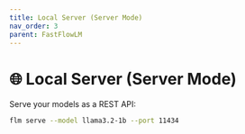 ```yaml
---
title: Local Server (Server Mode)
nav_order: 3
parent: FastFlowLM
---
```


# 🌐 Local Server (Server Mode)

Serve your models as a REST API:

```bash
flm serve --model llama3.2-1b --port 11434
```
